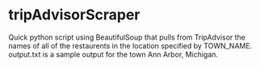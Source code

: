 # tripAdvisorScraper

Quick python script using BeautifulSoup that pulls from TripAdvisor the names of all of the restaurents in the location specified by TOWN_NAME. output.txt is a sample output for the town Ann Arbor, Michigan.
